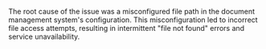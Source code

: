The root cause of the issue was a misconfigured file path in the document management system's configuration. This misconfiguration led to incorrect file access attempts, resulting in intermittent "file not found" errors and service unavailability.
